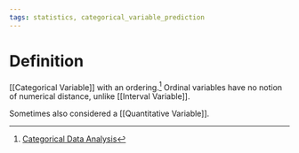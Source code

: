 ```yaml
---
tags: statistics, categorical_variable_prediction
---
```


# Definition

[[Categorical Variable]] with an ordering.[^1] Ordinal variables have no notion of numerical distance, unlike [[Interval Variable]].

Sometimes also considered a [[Quantitative Variable]].

[^1]: [Categorical Data Analysis](zotero://open-pdf/library/items/JZKRKD5L?page=20)
